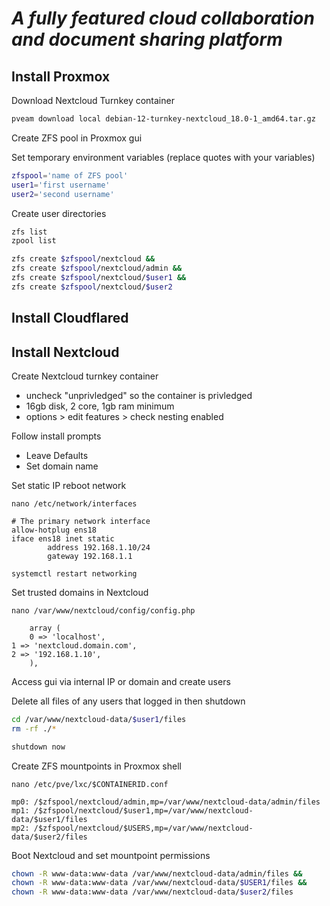 # *A fully featured cloud collaboration and document sharing platform*
## Install Proxmox
Download Nextcloud Turnkey container
```sh
pveam download local debian-12-turnkey-nextcloud_18.0-1_amd64.tar.gz
```
Create ZFS pool in Proxmox gui

Set temporary environment variables (replace quotes with your variables)
```sh
zfspool='name of ZFS pool'
user1='first username'
user2='second username'
```
Create user directories
```sh
zfs list
zpool list

zfs create $zfspool/nextcloud &&
zfs create $zfspool/nextcloud/admin &&
zfs create $zfspool/nextcloud/$user1 &&
zfs create $zfspool/nextcloud/$user2
```
## Install Cloudflared
## Install Nextcloud

Create Nextcloud turnkey container
- uncheck "unprivledged" so the container is privledged
- 16gb disk, 2 core, 1gb ram minimum
- options > edit features > check nesting enabled

Follow install prompts
- Leave Defaults
- Set domain name

Set static IP reboot network

```nano /etc/network/interfaces```

```
# The primary network interface
allow-hotplug ens18
iface ens18 inet static
        address 192.168.1.10/24
        gateway 192.168.1.1
```

```systemctl restart networking```


Set trusted domains in Nextcloud

```nano /var/www/nextcloud/config/config.php```

```
    array (
	0 => 'localhost',
1 => 'nextcloud.domain.com',
2 => '192.168.1.10',
    ),
```
Access gui via internal IP or domain and create users

Delete all files of any users that logged in then shutdown
```sh
cd /var/www/nextcloud-data/$user1/files
rm -rf ./*

shutdown now
```
Create ZFS mountpoints in Proxmox shell

```nano /etc/pve/lxc/$CONTAINERID.conf```

```
mp0: /$zfspool/nextcloud/admin,mp=/var/www/nextcloud-data/admin/files
mp1: /$zfspool/nextcloud/$user1,mp=/var/www/nextcloud-data/$user1/files
mp2: /$zfspool/nextcloud/$USERS,mp=/var/www/nextcloud-data/$user2/files
```
Boot Nextcloud and set mountpoint permissions
```sh
chown -R www-data:www-data /var/www/nextcloud-data/admin/files &&
chown -R www-data:www-data /var/www/nextcloud-data/$USER1/files &&
chown -R www-data:www-data /var/www/nextcloud-data/$user2/files
```
